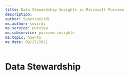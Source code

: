 ```yaml
---
title: Data Stewardship Insights in Microsoft Purview
description: 
author: SunetraVirdi
ms.author: suvirdi
ms.service: purview
ms.subservice: purview-insights
ms.topic: how-to
ms.date: 09/27/2021
---
```


# Data Stewardship

